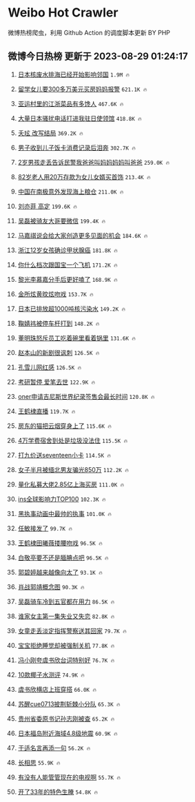 # Weibo Hot Crawler 



微博热榜爬虫，利用 Github Action 的调度脚本更新 BY PHP 


## 微博今日热榜 更新于 2023-08-29 01:24:17 
1. [日本核废水排海已经开始影响邻国](https://s.weibo.com/weibo?q=%23%E6%97%A5%E6%9C%AC%E6%A0%B8%E5%BA%9F%E6%B0%B4%E6%8E%92%E6%B5%B7%E5%B7%B2%E7%BB%8F%E5%BC%80%E5%A7%8B%E5%BD%B1%E5%93%8D%E9%82%BB%E5%9B%BD%23&t=31&band_rank=1&Refer=top) `1.9M 🔥` 

1. [留学女儿要300多万美元买房妈妈报警](https://s.weibo.com/weibo?q=%23%E7%95%99%E5%AD%A6%E5%A5%B3%E5%84%BF%E8%A6%81300%E5%A4%9A%E4%B8%87%E7%BE%8E%E5%85%83%E4%B9%B0%E6%88%BF%E5%A6%88%E5%A6%88%E6%8A%A5%E8%AD%A6%23&t=31&band_rank=2&Refer=top) `621.1K 🔥` 

1. [亚运村里的江浙菜品有多馋人](https://s.weibo.com/weibo?q=%23%E4%BA%9A%E8%BF%90%E6%9D%91%E9%87%8C%E7%9A%84%E6%B1%9F%E6%B5%99%E8%8F%9C%E5%93%81%E6%9C%89%E5%A4%9A%E9%A6%8B%E4%BA%BA%23&t=31&band_rank=3&Refer=top) `467.6K 🔥` 

1. [大量日本骚扰电话打进我驻日使领馆](https://s.weibo.com/weibo?q=%23%E5%A4%A7%E9%87%8F%E6%97%A5%E6%9C%AC%E9%AA%9A%E6%89%B0%E7%94%B5%E8%AF%9D%E6%89%93%E8%BF%9B%E6%88%91%E9%A9%BB%E6%97%A5%E4%BD%BF%E9%A2%86%E9%A6%86%23&t=31&band_rank=4&Refer=top) `418.8K 🔥` 

1. [夭玹 改写结局](https://s.weibo.com/weibo?q=%E5%A4%AD%E7%8E%B9%20%E6%94%B9%E5%86%99%E7%BB%93%E5%B1%80&t=31&band_rank=5&Refer=top) `369.2K 🔥` 

1. [男子收到儿子饭卡消费记录后泪奔](https://s.weibo.com/weibo?q=%23%E7%94%B7%E5%AD%90%E6%94%B6%E5%88%B0%E5%84%BF%E5%AD%90%E9%A5%AD%E5%8D%A1%E6%B6%88%E8%B4%B9%E8%AE%B0%E5%BD%95%E5%90%8E%E6%B3%AA%E5%A5%94%23&t=31&band_rank=6&Refer=top) `302.7K 🔥` 

1. [2岁男孩走丢告诉民警我爸爸叫妈妈妈妈叫爸爸](https://s.weibo.com/weibo?q=%232%E5%B2%81%E7%94%B7%E5%AD%A9%E8%B5%B0%E4%B8%A2%E5%91%8A%E8%AF%89%E6%B0%91%E8%AD%A6%E6%88%91%E7%88%B8%E7%88%B8%E5%8F%AB%E5%A6%88%E5%A6%88%E5%A6%88%E5%A6%88%E5%8F%AB%E7%88%B8%E7%88%B8%23&t=31&band_rank=7&Refer=top) `259.0K 🔥` 

1. [82岁老人用20万存款为女儿女婿买首饰](https://s.weibo.com/weibo?q=%2382%E5%B2%81%E8%80%81%E4%BA%BA%E7%94%A820%E4%B8%87%E5%AD%98%E6%AC%BE%E4%B8%BA%E5%A5%B3%E5%84%BF%E5%A5%B3%E5%A9%BF%E4%B9%B0%E9%A6%96%E9%A5%B0%23&t=31&band_rank=8&Refer=top) `213.4K 🔥` 

1. [中国在南极意外发现海上粮仓](https://s.weibo.com/weibo?q=%23%E4%B8%AD%E5%9B%BD%E5%9C%A8%E5%8D%97%E6%9E%81%E6%84%8F%E5%A4%96%E5%8F%91%E7%8E%B0%E6%B5%B7%E4%B8%8A%E7%B2%AE%E4%BB%93%23&t=31&band_rank=9&Refer=top) `211.0K 🔥` 

1. [刘亦菲 高定](https://s.weibo.com/weibo?q=%E5%88%98%E4%BA%A6%E8%8F%B2%20%E9%AB%98%E5%AE%9A&t=31&band_rank=10&Refer=top) `199.6K 🔥` 

1. [吴磊被骑友大哥要微信](https://s.weibo.com/weibo?q=%23%E5%90%B4%E7%A3%8A%E8%A2%AB%E9%AA%91%E5%8F%8B%E5%A4%A7%E5%93%A5%E8%A6%81%E5%BE%AE%E4%BF%A1%23&t=31&band_rank=11&Refer=top) `199.4K 🔥` 

1. [马嘉祺说会给大家创造更多见面的机会](https://s.weibo.com/weibo?q=%E9%A9%AC%E5%98%89%E7%A5%BA%E8%AF%B4%E4%BC%9A%E7%BB%99%E5%A4%A7%E5%AE%B6%E5%88%9B%E9%80%A0%E6%9B%B4%E5%A4%9A%E8%A7%81%E9%9D%A2%E7%9A%84%E6%9C%BA%E4%BC%9A&t=31&band_rank=12&Refer=top) `184.6K 🔥` 

1. [浙江12岁女孩确诊甲状腺癌](https://s.weibo.com/weibo?q=%23%E6%B5%99%E6%B1%9F12%E5%B2%81%E5%A5%B3%E5%AD%A9%E7%A1%AE%E8%AF%8A%E7%94%B2%E7%8A%B6%E8%85%BA%E7%99%8C%23&t=31&band_rank=13&Refer=top) `181.8K 🔥` 

1. [你什么档次跟国宝一个飞机](https://s.weibo.com/weibo?q=%23%E4%BD%A0%E4%BB%80%E4%B9%88%E6%A1%A3%E6%AC%A1%E8%B7%9F%E5%9B%BD%E5%AE%9D%E4%B8%80%E4%B8%AA%E9%A3%9E%E6%9C%BA%23&t=31&band_rank=14&Refer=top) `171.2K 🔥` 

1. [黎光李慕嘉分手后更好嗑了](https://s.weibo.com/weibo?q=%23%E9%BB%8E%E5%85%89%E6%9D%8E%E6%85%95%E5%98%89%E5%88%86%E6%89%8B%E5%90%8E%E6%9B%B4%E5%A5%BD%E5%97%91%E4%BA%86%23&t=31&band_rank=15&Refer=top) `168.9K 🔥` 

1. [金所炫黄旼炫吻戏](https://s.weibo.com/weibo?q=%23%E9%87%91%E6%89%80%E7%82%AB%E9%BB%84%E6%97%BC%E7%82%AB%E5%90%BB%E6%88%8F%23&t=31&band_rank=16&Refer=top) `153.7K 🔥` 

1. [日本已排放超1000吨核污染水](https://s.weibo.com/weibo?q=%23%E6%97%A5%E6%9C%AC%E5%B7%B2%E6%8E%92%E6%94%BE%E8%B6%851000%E5%90%A8%E6%A0%B8%E6%B1%A1%E6%9F%93%E6%B0%B4%23&t=31&band_rank=17&Refer=top) `149.2K 🔥` 

1. [鞠婧祎被停车杆打到](https://s.weibo.com/weibo?q=%23%E9%9E%A0%E5%A9%A7%E7%A5%8E%E8%A2%AB%E5%81%9C%E8%BD%A6%E6%9D%86%E6%89%93%E5%88%B0%23&t=31&band_rank=18&Refer=top) `148.2K 🔥` 

1. [董明珠怒斥员工吃着碗里看着锅里](https://s.weibo.com/weibo?q=%23%E8%91%A3%E6%98%8E%E7%8F%A0%E6%80%92%E6%96%A5%E5%91%98%E5%B7%A5%E5%90%83%E7%9D%80%E7%A2%97%E9%87%8C%E7%9C%8B%E7%9D%80%E9%94%85%E9%87%8C%23&t=31&band_rank=19&Refer=top) `131.6K 🔥` 

1. [赵本山的新剧很讽刺](https://s.weibo.com/weibo?q=%23%E8%B5%B5%E6%9C%AC%E5%B1%B1%E7%9A%84%E6%96%B0%E5%89%A7%E5%BE%88%E8%AE%BD%E5%88%BA%23&t=31&band_rank=20&Refer=top) `126.5K 🔥` 

1. [孔雪儿网红感](https://s.weibo.com/weibo?q=%23%E5%AD%94%E9%9B%AA%E5%84%BF%E7%BD%91%E7%BA%A2%E6%84%9F%23&t=31&band_rank=21&Refer=top) `126.5K 🔥` 

1. [考研暂停 爱笔去世](https://s.weibo.com/weibo?q=%E8%80%83%E7%A0%94%E6%9A%82%E5%81%9C%20%E7%88%B1%E7%AC%94%E5%8E%BB%E4%B8%96&t=31&band_rank=22&Refer=top) `122.9K 🔥` 

1. [oner申请吉尼斯世界纪录签售会最长时间](https://s.weibo.com/weibo?q=%23oner%E7%94%B3%E8%AF%B7%E5%90%89%E5%B0%BC%E6%96%AF%E4%B8%96%E7%95%8C%E7%BA%AA%E5%BD%95%E7%AD%BE%E5%94%AE%E4%BC%9A%E6%9C%80%E9%95%BF%E6%97%B6%E9%97%B4%23&t=31&band_rank=23&Refer=top) `120.8K 🔥` 

1. [王鹤棣直播](https://s.weibo.com/weibo?q=%E7%8E%8B%E9%B9%A4%E6%A3%A3%E7%9B%B4%E6%92%AD&t=31&band_rank=24&Refer=top) `119.7K 🔥` 

1. [房东的猫把云烟穿身上了](https://s.weibo.com/weibo?q=%23%E6%88%BF%E4%B8%9C%E7%9A%84%E7%8C%AB%E6%8A%8A%E4%BA%91%E7%83%9F%E7%A9%BF%E8%BA%AB%E4%B8%8A%E4%BA%86%23&t=31&band_rank=25&Refer=top) `115.6K 🔥` 

1. [4万学费宿舍到处是垃圾没法住](https://s.weibo.com/weibo?q=%234%E4%B8%87%E5%AD%A6%E8%B4%B9%E5%AE%BF%E8%88%8D%E5%88%B0%E5%A4%84%E6%98%AF%E5%9E%83%E5%9C%BE%E6%B2%A1%E6%B3%95%E4%BD%8F%23&t=31&band_rank=26&Refer=top) `115.5K 🔥` 

1. [打九价送seventeen小卡](https://s.weibo.com/weibo?q=%E6%89%93%E4%B9%9D%E4%BB%B7%E9%80%81seventeen%E5%B0%8F%E5%8D%A1&t=31&band_rank=27&Refer=top) `114.5K 🔥` 

1. [女子半月被缅北男友骗光850万](https://s.weibo.com/weibo?q=%23%E5%A5%B3%E5%AD%90%E5%8D%8A%E6%9C%88%E8%A2%AB%E7%BC%85%E5%8C%97%E7%94%B7%E5%8F%8B%E9%AA%97%E5%85%89850%E4%B8%87%23&t=31&band_rank=28&Refer=top) `112.2K 🔥` 

1. [量化私募大佬2.85亿上海买房](https://s.weibo.com/weibo?q=%23%E9%87%8F%E5%8C%96%E7%A7%81%E5%8B%9F%E5%A4%A7%E4%BD%AC2.85%E4%BA%BF%E4%B8%8A%E6%B5%B7%E4%B9%B0%E6%88%BF%23&t=31&band_rank=29&Refer=top) `111.0K 🔥` 

1. [ins全球影响力TOP100](https://s.weibo.com/weibo?q=ins%E5%85%A8%E7%90%83%E5%BD%B1%E5%93%8D%E5%8A%9BTOP100&t=31&band_rank=30&Refer=top) `102.3K 🔥` 

1. [黑执事动画中最帅的执事](https://s.weibo.com/weibo?q=%23%E9%BB%91%E6%89%A7%E4%BA%8B%E5%8A%A8%E7%94%BB%E4%B8%AD%E6%9C%80%E5%B8%85%E7%9A%84%E6%89%A7%E4%BA%8B%23&t=31&band_rank=31&Refer=top) `101.0K 🔥` 

1. [任敏接发了](https://s.weibo.com/weibo?q=%23%E4%BB%BB%E6%95%8F%E6%8E%A5%E5%8F%91%E4%BA%86%23&t=31&band_rank=32&Refer=top) `99.7K 🔥` 

1. [王鹤棣田曦薇搂腰吻戏](https://s.weibo.com/weibo?q=%23%E7%8E%8B%E9%B9%A4%E6%A3%A3%E7%94%B0%E6%9B%A6%E8%96%87%E6%90%82%E8%85%B0%E5%90%BB%E6%88%8F%23&t=31&band_rank=33&Refer=top) `96.5K 🔥` 

1. [白敬亭要不还是腼腆点吧](https://s.weibo.com/weibo?q=%23%E7%99%BD%E6%95%AC%E4%BA%AD%E8%A6%81%E4%B8%8D%E8%BF%98%E6%98%AF%E8%85%BC%E8%85%86%E7%82%B9%E5%90%A7%23&t=31&band_rank=34&Refer=top) `96.5K 🔥` 

1. [郭碧婷越来越像向太了](https://s.weibo.com/weibo?q=%23%E9%83%AD%E7%A2%A7%E5%A9%B7%E8%B6%8A%E6%9D%A5%E8%B6%8A%E5%83%8F%E5%90%91%E5%A4%AA%E4%BA%86%23&t=31&band_rank=35&Refer=top) `93.1K 🔥` 

1. [肖战郭靖概念图](https://s.weibo.com/weibo?q=%23%E8%82%96%E6%88%98%E9%83%AD%E9%9D%96%E6%A6%82%E5%BF%B5%E5%9B%BE%23&t=31&band_rank=36&Refer=top) `90.3K 🔥` 

1. [吴磊骑车冷到五官都在用力](https://s.weibo.com/weibo?q=%23%E5%90%B4%E7%A3%8A%E9%AA%91%E8%BD%A6%E5%86%B7%E5%88%B0%E4%BA%94%E5%AE%98%E9%83%BD%E5%9C%A8%E7%94%A8%E5%8A%9B%23&t=31&band_rank=37&Refer=top) `86.5K 🔥` 

1. [谁家女主第一集失业又失恋](https://s.weibo.com/weibo?q=%23%E8%B0%81%E5%AE%B6%E5%A5%B3%E4%B8%BB%E7%AC%AC%E4%B8%80%E9%9B%86%E5%A4%B1%E4%B8%9A%E5%8F%88%E5%A4%B1%E6%81%8B%23&t=31&band_rank=38&Refer=top) `82.8K 🔥` 

1. [女童走丢淡定指挥警察送其回家](https://s.weibo.com/weibo?q=%23%E5%A5%B3%E7%AB%A5%E8%B5%B0%E4%B8%A2%E6%B7%A1%E5%AE%9A%E6%8C%87%E6%8C%A5%E8%AD%A6%E5%AF%9F%E9%80%81%E5%85%B6%E5%9B%9E%E5%AE%B6%23&t=31&band_rank=39&Refer=top) `79.7K 🔥` 

1. [宝宝拒绝睡觉却被强制关机](https://s.weibo.com/weibo?q=%E5%AE%9D%E5%AE%9D%E6%8B%92%E7%BB%9D%E7%9D%A1%E8%A7%89%E5%8D%B4%E8%A2%AB%E5%BC%BA%E5%88%B6%E5%85%B3%E6%9C%BA&t=31&band_rank=40&Refer=top) `77.8K 🔥` 

1. [冯小刚夸虞书欣台词特别好](https://s.weibo.com/weibo?q=%23%E5%86%AF%E5%B0%8F%E5%88%9A%E5%A4%B8%E8%99%9E%E4%B9%A6%E6%AC%A3%E5%8F%B0%E8%AF%8D%E7%89%B9%E5%88%AB%E5%A5%BD%23&t=31&band_rank=41&Refer=top) `76.7K 🔥` 

1. [10款椰子水测评](https://s.weibo.com/weibo?q=10%E6%AC%BE%E6%A4%B0%E5%AD%90%E6%B0%B4%E6%B5%8B%E8%AF%84&t=31&band_rank=42&Refer=top) `74.9K 🔥` 

1. [虞书欣横店上班穿搭](https://s.weibo.com/weibo?q=%23%E8%99%9E%E4%B9%A6%E6%AC%A3%E6%A8%AA%E5%BA%97%E4%B8%8A%E7%8F%AD%E7%A9%BF%E6%90%AD%23&t=31&band_rank=43&Refer=top) `66.0K 🔥` 

1. [苏醒cue0713披荆斩棘小分队](https://s.weibo.com/weibo?q=%23%E8%8B%8F%E9%86%92cue0713%E6%8A%AB%E8%8D%86%E6%96%A9%E6%A3%98%E5%B0%8F%E5%88%86%E9%98%9F%23&t=31&band_rank=44&Refer=top) `65.3K 🔥` 

1. [贵州省委原书记孙志刚被查](https://s.weibo.com/weibo?q=%23%E8%B4%B5%E5%B7%9E%E7%9C%81%E5%A7%94%E5%8E%9F%E4%B9%A6%E8%AE%B0%E5%AD%99%E5%BF%97%E5%88%9A%E8%A2%AB%E6%9F%A5%23&t=31&band_rank=45&Refer=top) `65.2K 🔥` 

1. [日本福岛附近海域4.8级地震](https://s.weibo.com/weibo?q=%23%E6%97%A5%E6%9C%AC%E7%A6%8F%E5%B2%9B%E9%99%84%E8%BF%91%E6%B5%B7%E5%9F%9F4.8%E7%BA%A7%E5%9C%B0%E9%9C%87%23&t=31&band_rank=46&Refer=top) `60.9K 🔥` 

1. [于适名言再添一句](https://s.weibo.com/weibo?q=%E4%BA%8E%E9%80%82%E5%90%8D%E8%A8%80%E5%86%8D%E6%B7%BB%E4%B8%80%E5%8F%A5&t=31&band_rank=47&Refer=top) `56.2K 🔥` 

1. [长相思](https://s.weibo.com/weibo?q=%E9%95%BF%E7%9B%B8%E6%80%9D&t=31&band_rank=48&Refer=top) `55.9K 🔥` 

1. [有没有人能管管现在的电视啊](https://s.weibo.com/weibo?q=%E6%9C%89%E6%B2%A1%E6%9C%89%E4%BA%BA%E8%83%BD%E7%AE%A1%E7%AE%A1%E7%8E%B0%E5%9C%A8%E7%9A%84%E7%94%B5%E8%A7%86%E5%95%8A&t=31&band_rank=49&Refer=top) `55.7K 🔥` 

1. [开了33年的特色生腌](https://s.weibo.com/weibo?q=%E5%BC%80%E4%BA%8633%E5%B9%B4%E7%9A%84%E7%89%B9%E8%89%B2%E7%94%9F%E8%85%8C&t=31&band_rank=50&Refer=top) `54.8K 🔥` 

